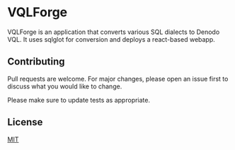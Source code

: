 # VQLForge
VQLForge is an application that converts various SQL dialects to Denodo VQL. It uses sqlglot for conversion and deploys a react-based webapp.

## Contributing

Pull requests are welcome. For major changes, please open an issue first
to discuss what you would like to change.

Please make sure to update tests as appropriate.

## License

[MIT](https://choosealicense.com/licenses/mit/)